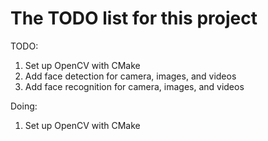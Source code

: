 # The TODO list for this project

TODO:
1. Set up OpenCV with CMake
2. Add face detection for camera, images, and videos
3. Add face recognition for camera, images, and videos

Doing:
1. Set up OpenCV with CMake